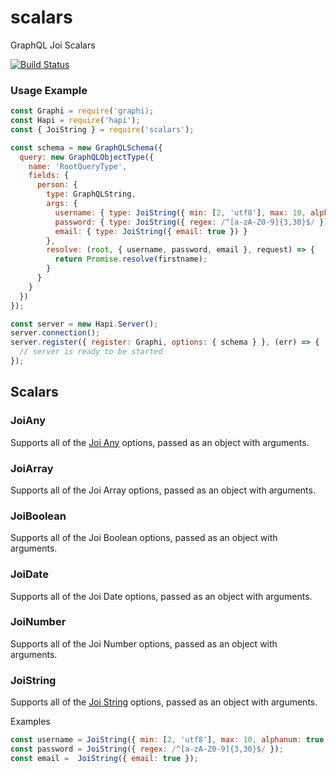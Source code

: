 # scalars
GraphQL Joi Scalars

[![Build Status](https://secure.travis-ci.org/geek/scalars.svg)](http://travis-ci.org/geek/scalars)

### Usage Example

```javascript
const Graphi = require('graphi);
const Hapi = require('hapi');
const { JoiString } = require('scalars');

const schema = new GraphQLSchema({
  query: new GraphQLObjectType({
    name: 'RootQueryType',
    fields: {
      person: {
        type: GraphQLString,
        args: {
          username: { type: JoiString({ min: [2, 'utf8'], max: 10, alphanum: true, required: true }) },
          password: { type: JoiString({ regex: /^[a-zA-Z0-9]{3,30}$/ }) },
          email: { type: JoiString({ email: true }) }
        },
        resolve: (root, { username, password, email }, request) => {
          return Promise.resolve(firstname);
        }
      }
    }
  })
});

const server = new Hapi.Server();
server.connection();
server.register({ register: Graphi, options: { schema } }, (err) => {
  // server is ready to be started
});
```


## Scalars

### JoiAny

Supports all of the [Joi Any](https://github.com/hapijs/joi/blob/v10.6.0/API.md#any) options, passed as an object with arguments.


### JoiArray

Supports all of the Joi Array options, passed as an object with arguments.

### JoiBoolean

Supports all of the Joi Boolean options, passed as an object with arguments.

### JoiDate

Supports all of the Joi Date options, passed as an object with arguments.

### JoiNumber

Supports all of the Joi Number options, passed as an object with arguments.

### JoiString

Supports all of the [Joi String](https://github.com/hapijs/joi/blob/v10.6.0/API.md#string---inherits-from-any) options, passed as an object with arguments.

Examples
```js
const username = JoiString({ min: [2, 'utf8'], max: 10, alphanum: true, required: true });
const password = JoiString({ regex: /^[a-zA-Z0-9]{3,30}$/ });
const email =  JoiString({ email: true });
```
